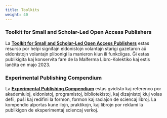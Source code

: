 ```yaml
---
title: Toolkits
weight: 40
---
```


### Toolkit for Small and Scholar-Led Open Access Publishers

La **[Toolkit for Small and Scholar-Led Open Access Publishers](https://toolkit.openbookcollective.org/)** estas resurso por helpi signifajn eldonistojn volantajn starigi gazetaron aŭ eldonistojn volantajn plibonigi la manieron kiun ili funkciigas. Ĝi estas publikigita kaj konservita fare de la Malferma Libro-Kolektiko kaj estis lanĉita en majo 2023.

### Experimental Publishing Compendium

La **[Experimental Publishing Compendium](https://compendium.copim.ac.uk/)** estas gvidisto kaj referenco por akademiuloj, eldonistoj, programistoj, bibliotekistoj, kaj dizajnistoj kiuj volas defii, puŝi kaj redifini la formon, formon kaj raciaĵon de sciencaj libroj. La kompendio alportas kune ilojn, praktikojn, kaj librojn por reklami la publikigon de eksperimentaj sciencaj verkoj.